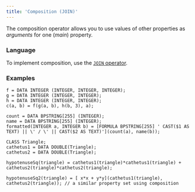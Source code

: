 ```yaml
---
title: 'Composition (JOIN)'
---
```


The composition operator allows you to use values of other properties as *arguments* for one (*main*) property.

### Language

To implement composition, use the [`JOIN` operator](JOIN_operator.md).

### Examples


```lsf
f = DATA INTEGER (INTEGER, INTEGER, INTEGER);
g = DATA INTEGER (INTEGER, INTEGER);
h = DATA INTEGER (INTEGER, INTEGER);
c(a, b) = f(g(a, b), h(b, 3), a);

count = DATA BPSTRING[255] (INTEGER);
name = DATA BPSTRING[255] (INTEGER);
formatted(INTEGER a, INTEGER b) = [FORMULA BPSTRING[255] ' CAST($1 AS TEXT) || \' / \' || CAST($2 AS TEXT)'](count(a), name(b));
```


```lsf
CLASS Triangle;
cathetus1 = DATA DOUBLE(Triangle);
cathetus2 = DATA DOUBLE(Triangle);

hypotenuseSq(triangle) = cathetus1(triangle)*cathetus1(triangle) + cathetus2(triangle)*cathetus2(triangle);

hypotenuseSq2(triangle) = [ x*x + y*y](cathetus1(triangle), cathetus2(triangle)); // a similar property set using composition
```
